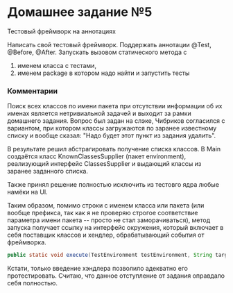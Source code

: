 # Домашнее задание №5

Тестовый фреймворк на аннотациях

Написать свой тестовый фреймворк. Поддержать аннотации @Test, @Before, @After. 
Запускать вызовом статического метода с 

1. именем класса с тестами, 
2. именем package в котором надо найти и запустить тесты

### Комментарии

Поиск всех классов по имени пакета при отсутствии информации об их именах является нетривиальной задачей и выходит за рамки домашнего задания.  Вопрос был задан на слэке, Чибриков согласился с вариантом, при котором классы загружаются по заранее известному списку и вообще сказал: "Надо будет этот пункт из задания удалить".

В результате решил абстрагировать получение списка классов. В Main создаётся класс KnownClassesSupplier (пакет environment), реализующий интерфейс ClassesSupplier и выдающий классы из заранее заданного списка.

Также принял решение полностью исключить из тестовго ядра любые намёки на UI. 

Таким образом, помимо строки с именем класса или пакета (или вообще префикса, так как я не проверяю строгое соответствие параметра имени пакета -- просто не стал заморачиваться), метод запуска получает ссылку на интерфейс окружения, который включает в себя поставщик классов и хендлер, обрабатывающий события от фреймворка.

```java
public static void execute(TestEnvironment testEnvironment, String target) throws TargetNotFoundException, TestExecutionException
```

Кстати, только введение хэндлера позволило адекватно его протестировать. Считаю, что данное отступление от задания оправдало себя полностью.